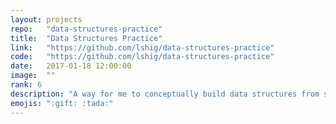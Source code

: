 ```yaml
---
layout: projects
repo:   "data-structures-practice"
title:  "Data Structures Practice"
link:   "https://github.com/lshig/data-structures-practice"
code:   "https://github.com/lshig/data-structures-practice"
date:   2017-01-18 12:00:00
image:  ""
rank: 6
description: "A way for me to conceptually build data structures from scratch."
emojis: ":gift: :tada:"
---
```

